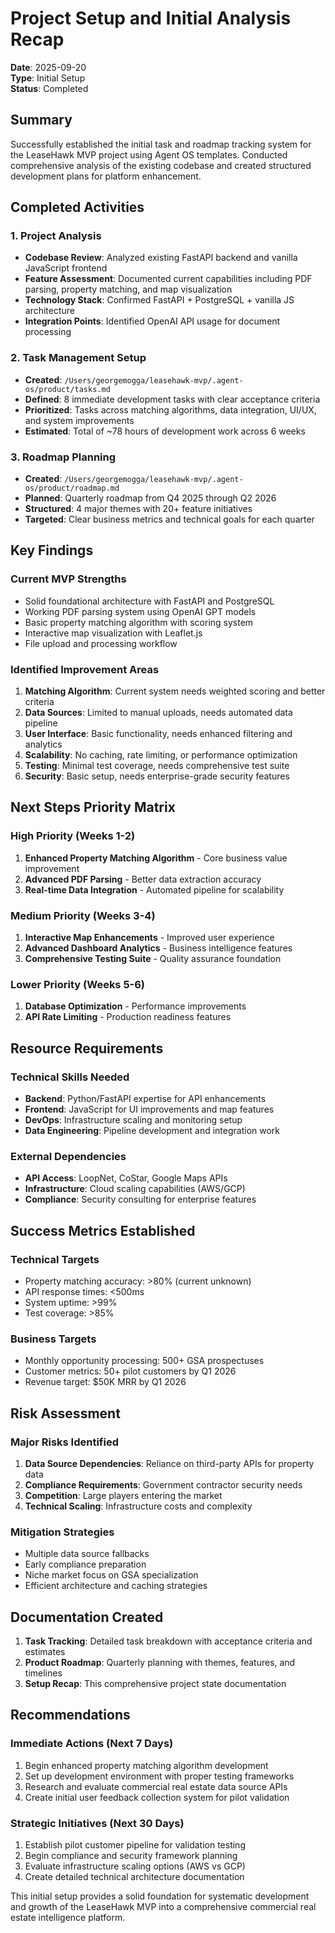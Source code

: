 # Project Setup and Initial Analysis Recap

**Date**: 2025-09-20  
**Type**: Initial Setup  
**Status**: Completed  

## Summary

Successfully established the initial task and roadmap tracking system for the LeaseHawk MVP project using Agent OS templates. Conducted comprehensive analysis of the existing codebase and created structured development plans for platform enhancement.

## Completed Activities

### 1. Project Analysis
- **Codebase Review**: Analyzed existing FastAPI backend and vanilla JavaScript frontend
- **Feature Assessment**: Documented current capabilities including PDF parsing, property matching, and map visualization
- **Technology Stack**: Confirmed FastAPI + PostgreSQL + vanilla JS architecture
- **Integration Points**: Identified OpenAI API usage for document processing

### 2. Task Management Setup
- **Created**: `/Users/georgemogga/leasehawk-mvp/.agent-os/product/tasks.md`
- **Defined**: 8 immediate development tasks with clear acceptance criteria
- **Prioritized**: Tasks across matching algorithms, data integration, UI/UX, and system improvements
- **Estimated**: Total of ~78 hours of development work across 6 weeks

### 3. Roadmap Planning
- **Created**: `/Users/georgemogga/leasehawk-mvp/.agent-os/product/roadmap.md`
- **Planned**: Quarterly roadmap from Q4 2025 through Q2 2026
- **Structured**: 4 major themes with 20+ feature initiatives
- **Targeted**: Clear business metrics and technical goals for each quarter

## Key Findings

### Current MVP Strengths
- Solid foundational architecture with FastAPI and PostgreSQL
- Working PDF parsing system using OpenAI GPT models
- Basic property matching algorithm with scoring system
- Interactive map visualization with Leaflet.js
- File upload and processing workflow

### Identified Improvement Areas
1. **Matching Algorithm**: Current system needs weighted scoring and better criteria
2. **Data Sources**: Limited to manual uploads, needs automated data pipeline
3. **User Interface**: Basic functionality, needs enhanced filtering and analytics
4. **Scalability**: No caching, rate limiting, or performance optimization
5. **Testing**: Minimal test coverage, needs comprehensive test suite
6. **Security**: Basic setup, needs enterprise-grade security features

## Next Steps Priority Matrix

### High Priority (Weeks 1-2)
1. **Enhanced Property Matching Algorithm** - Core business value improvement
2. **Advanced PDF Parsing** - Better data extraction accuracy
3. **Real-time Data Integration** - Automated pipeline for scalability

### Medium Priority (Weeks 3-4)
1. **Interactive Map Enhancements** - Improved user experience
2. **Advanced Dashboard Analytics** - Business intelligence features
3. **Comprehensive Testing Suite** - Quality assurance foundation

### Lower Priority (Weeks 5-6)
1. **Database Optimization** - Performance improvements
2. **API Rate Limiting** - Production readiness features

## Resource Requirements

### Technical Skills Needed
- **Backend**: Python/FastAPI expertise for API enhancements
- **Frontend**: JavaScript for UI improvements and map features
- **DevOps**: Infrastructure scaling and monitoring setup
- **Data Engineering**: Pipeline development and integration work

### External Dependencies
- **API Access**: LoopNet, CoStar, Google Maps APIs
- **Infrastructure**: Cloud scaling capabilities (AWS/GCP)
- **Compliance**: Security consulting for enterprise features

## Success Metrics Established

### Technical Targets
- Property matching accuracy: >80% (current unknown)
- API response times: <500ms
- System uptime: >99%
- Test coverage: >85%

### Business Targets
- Monthly opportunity processing: 500+ GSA prospectuses
- Customer metrics: 50+ pilot customers by Q1 2026
- Revenue target: $50K MRR by Q1 2026

## Risk Assessment

### Major Risks Identified
1. **Data Source Dependencies**: Reliance on third-party APIs for property data
2. **Compliance Requirements**: Government contractor security needs
3. **Competition**: Large players entering the market
4. **Technical Scaling**: Infrastructure costs and complexity

### Mitigation Strategies
- Multiple data source fallbacks
- Early compliance preparation
- Niche market focus on GSA specialization
- Efficient architecture and caching strategies

## Documentation Created

1. **Task Tracking**: Detailed task breakdown with acceptance criteria and estimates
2. **Product Roadmap**: Quarterly planning with themes, features, and timelines
3. **Setup Recap**: This comprehensive project state documentation

## Recommendations

### Immediate Actions (Next 7 Days)
1. Begin enhanced property matching algorithm development
2. Set up development environment with proper testing frameworks
3. Research and evaluate commercial real estate data source APIs
4. Create initial user feedback collection system for pilot validation

### Strategic Initiatives (Next 30 Days)
1. Establish pilot customer pipeline for validation testing
2. Begin compliance and security framework planning
3. Evaluate infrastructure scaling options (AWS vs GCP)
4. Create detailed technical architecture documentation

This initial setup provides a solid foundation for systematic development and growth of the LeaseHawk MVP into a comprehensive commercial real estate intelligence platform.